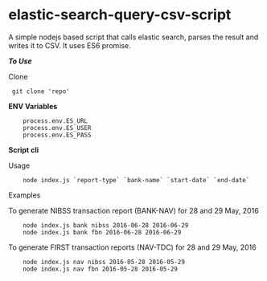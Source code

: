 # elastic-search-query-csv-script

A simple nodejs based script that calls elastic search, parses the result and writes it to CSV.
It uses ES6 promise.

***To Use***

Clone 
```
 git clone 'repo'
```

**ENV Variables**
```
	process.env.ES_URL 
	process.env.ES_USER
	process.env.ES_PASS
```


**Script cli**

Usage
```
	node index.js `report-type` `bank-name` `start-date` `end-date`
```

Examples

To generate NIBSS transaction report (BANK-NAV) for 28 and 29 May, 2016
```
	node index.js bank nibss 2016-06-28 2016-06-29
	node index.js bank fbn 2016-06-28 2016-06-29
```

To generate FIRST transaction reports (NAV-TDC) for 28 and 29 May, 2016
```
	node index.js nav nibss 2016-05-28 2016-05-29
	node index.js nav fbn 2016-05-28 2016-05-29
```